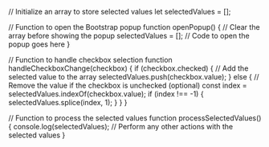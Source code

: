 // Initialize an array to store selected values
let selectedValues = [];

// Function to open the Bootstrap popup
function openPopup() {
    // Clear the array before showing the popup
    selectedValues = [];
    // Code to open the popup goes here
}

// Function to handle checkbox selection
function handleCheckboxChange(checkbox) {
    if (checkbox.checked) {
        // Add the selected value to the array
        selectedValues.push(checkbox.value);
    } else {
        // Remove the value if the checkbox is unchecked (optional)
        const index = selectedValues.indexOf(checkbox.value);
        if (index !== -1) {
            selectedValues.splice(index, 1);
        }
    }
}

// Function to process the selected values
function processSelectedValues() {
    console.log(selectedValues);
    // Perform any other actions with the selected values
}
